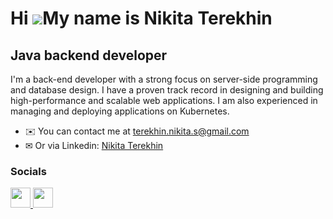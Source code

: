 Hi ![](https://user-images.githubusercontent.com/18350557/176309783-0785949b-9127-417c-8b55-ab5a4333674e.gif)My name is Nikita Terekhin
=======================================================================================================================================

Java backend developer
----------------------

I'm a back-end developer with a strong focus on server-side programming and database design. I have a proven track record in designing and building high-performance and scalable web applications. I am also experienced in managing and deploying applications on Kubernetes.

* ✉️ You can contact me at [terekhin.nikita.s@gmail.com](mailto:terekhin.nikita.s@gmail.com)
* ✉ Or via Linkedin: [Nikita Terekhin](https://www.linkedin.com/in/nterehin)

### Socials

<p align="left">
    <a href="https://www.github.com/TerexNik" target="_blank" rel="noreferrer">
        <img src="https://raw.githubusercontent.com/danielcranney/readme-generator/main/public/icons/socials/github.svg" width="32" height="32" />
    </a>
    <a href="https://www.linkedin.com/in/nterehin" target="_blank" rel="noreferrer">
        <img src="https://raw.githubusercontent.com/danielcranney/readme-generator/main/public/icons/socials/linkedin.svg" width="32" height="32" />
    </a>
</p>
